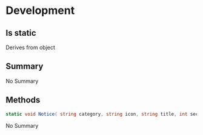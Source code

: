 # Development

## Is static
Derives from object

## Summary

No Summary
## Methods

```c#
static void Notice( string category, string icon, string title, int seconds = 5, string type = "success", string information = null) 
```
No Summary
